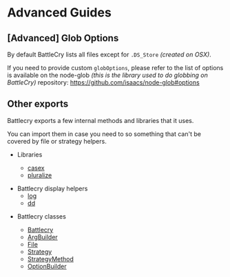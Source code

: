 # Advanced Guides

## [Advanced] Glob Options

By default BattleCry lists all files except for `.DS_Store` _(created on OSX)_.

If you need to provide custom `globOptions`, please refer to the list of options is available on the node-glob _(this is the library used to do globbing on BattleCry)_ repository: https://github.com/isaacs/node-glob#options

## Other exports

Battlecry exports a few internal methods and libraries that it uses.

You can import them in case you need to so something that can't be covered by file or strategy helpers.

* Libraries

  * [casex](https://github.com/pedsmoreira/casex)
  * [pluralize](https://github.com/blakeembrey/pluralize)

- Battlecry display helpers
  * [log](https://github.com/pedsmoreira/battlecry/blob/master/src/helpers/logger.js)
  * [dd](https://github.com/pedsmoreira/battlecry/blob/master/src/helpers/dd.js)

* Battlecry classes

  * [Battlecry](https://github.com/pedsmoreira/battlecry/blob/master/src/classes/Battlecry.js)
  * [ArgBuilder](https://github.com/pedsmoreira/battlecry/blob/master/src/classes/ArgBuilder.js)
  * [File](https://github.com/pedsmoreira/battlecry/blob/master/src/classes/File.js)
  * [Strategy](https://github.com/pedsmoreira/battlecry/blob/master/src/classes/Strategy.js)
  * [StrategyMethod](https://github.com/pedsmoreira/battlecry/blob/master/src/classes/StrategyMethod.js)
  * [OptionBuilder](https://github.com/pedsmoreira/battlecry/blob/master/src/classes/OptionBuilder.js)
